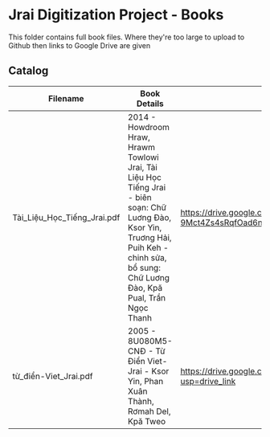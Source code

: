 # Jrai Digitization Project - Books

This folder contains full book files. Where they're too large to upload to Github then links to Google Drive are given

## Catalog

| Filename     | Book Details        | File Link |
|--------------|---------------------|-----------|
| Tài_Liệu_Học_Tiếng_Jrai.pdf    | 2014 - Howdroom Hraw, Hrawm Towlowi Jrai, Tài Liệu Học Tiếng Jrai - biên soạn: Chữ Luơng Đào, Ksor Yin, Truơng Hải, Puih Keh - chinh sửa, bổ sung: Chữ Luơng Đào, Kpă Pual, Trần Ngọc Thanh | https://drive.google.com/file/d/1HdNetM-9Mct4Zs4sRqfOad6n4Ux81Ty2/view?usp=drive_link |
| từ_điển-Viet_Jrai.pdf          | 2005 - 8U080M5-CNĐ - Từ Điển Viet-Jrai - Ksor Yin, Phan Xuân Thành, Rơmah Del, Kpă Tweo | https://drive.google.com/file/d/1BHgPSPOYuNetjxnajJ4fgfxF7m43OE33/view?usp=drive_link |
